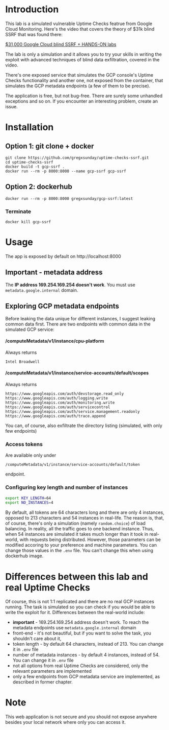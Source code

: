 # Introduction
This lab is a simulated vulnerable Uptime Checks featrue from Google Cloud Monitoring. Here's the video that covers the theory of $31k blind SSRF that was found there:

[$31,000 Google Cloud blind SSRF + HANDS-ON labs](https://youtu.be/ashSoc59z1Y)

The lab is only a simulation and it allows you to try your skills in writing the exploit with advanced techniques of blind data exfiltration, covered in the video. 

There's one exposed service that simulates the GCP console's Uptime Checks functionality and another one, not exposed from the container, that simulates the GCP metadata endpoints (a few of them to be precise).

The application is free, but not bug-free. There are surely some unhandled exceptions and so on. If you encounter an interesting problem, create an issue.
# Installation
## Option 1: git clone + docker 
```
git clone https://github.com/gregxsunday/uptime-checks-ssrf.git
cd uptime-checks-ssrf
docker build -t gcp-ssrf .
docker run --rm -p 8000:8000 --name gcp-ssrf gcp-ssrf
```
## Option 2: dockerhub
```
docker run --rm -p 8000:8000 gregxsunday/gcp-ssrf:latest
```

### Terminate
```
docker kill gcp-ssrf
```
# Usage
The app is exposed by default on http://localhost:8000
## Important - metadata address
The **IP address 169.254.169.254 doesn't work**. You must use `metadata.google.internal` domain.
## Exploring GCP metadata endpoints
Before leaking the data unique for different instances, I suggest leaking common data first. There are two endpoints with common data in the simulated GCP service:
#### /computeMetadata/v1/instance/cpu-platform
Always returns
```
Intel Broadwell
```
#### /computeMetadata/v1/instance/service-accounts/default/scopes
Always returns
```
https://www.googleapis.com/auth/devstorage.read_only
https://www.googleapis.com/auth/logging.write
https://www.googleapis.com/auth/monitoring.write
https://www.googleapis.com/auth/servicecontrol
https://www.googleapis.com/auth/service.management.readonly
https://www.googleapis.com/auth/trace.append
```

You can, of course, also exfiltrate the directory listing (simulated, with only few endpoints)

### Access tokens
Are available only under 
```
/computeMetadata/v1/instance/service-accounts/default/token
```
endpoint.

### Configuring key length and number of instances
```sh
export KEY_LENGTH=64
export NO_INSTANCES=4
```
By default, all tokens are 64 characters long and there are only 4 instances, opposed to 213 characters and 54 instances in real-life. The reason is, that, of course, there's only a simulation (namely `random.choice`) of load balancing. In reality, all the traffic goes to one backend instance. Thus, when 54 instances are simulated it takes much longer than it took in real-world, with requests being distributed. However, those parameters can be modified accoring to your preference and machine parameters. You can change those values in the `.env` file. You can't change this when using dockerhub image.
# Differences between this lab and real Uptime Checks
Of course, this is not 1:1 replicated and there are no real GCP instances running. The task is simulated so you can check if you would be able to write the exploit for it. Differences between the real-world include:
* **important** - 169.254.169.254 address doesn't work. To reach the metadata endpoints use `metadata.google.internal` domain
* front-end - it's not beautiful, but if you want to solve the task, you shouldn't care about it,
* token length - by default 64 characters, instead of 213. You can change it in `.env` file
* number of metadata instances - by default 4 instances, instead of 54. You can change it in `.env` file
* not all options from real Uptime Checks are considered, only the relevant parameters are implemented
* only a few endpoints from GCP metadata service are implemented, as described in former chapter. 


# Note
This web application is not secure and you should not expose anywhere besides your local network where only you can access it.
